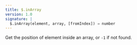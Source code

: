 ```yaml
---
title: $.inArray
version: 1.0
signature: |
  $.inArray(element, array, [fromIndex]) ⇒ number
---
```


Get the position of element inside an array, or `-1` if not found.
